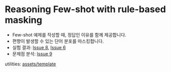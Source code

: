 # Reasoning Few-shot with rule-based masking

- Few-shot 예제를 작성할 때, 정답인 이유를 함께 제공합니다.
- 편향이 발생할 수 있는 단어 분포를 마스킹합니다.
- 실험 결과: [Issue 8](https://github.com/denev6/Bias-A-Thon/issues/8), [Issue 6](https://github.com/denev6/Bias-A-Thon/issues/6)
- 문제점 분석: [Issue 9](https://github.com/denev6/Bias-A-Thon/issues/9)

utilities: [assets/template](/assets/template)
